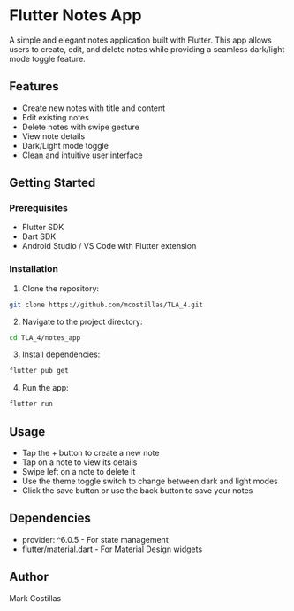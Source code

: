 # Flutter Notes App

A simple and elegant notes application built with Flutter. This app allows users to create, edit, and delete notes while providing a seamless dark/light mode toggle feature.

## Features

- Create new notes with title and content
- Edit existing notes
- Delete notes with swipe gesture
- View note details
- Dark/Light mode toggle
- Clean and intuitive user interface

## Getting Started

### Prerequisites

- Flutter SDK
- Dart SDK
- Android Studio / VS Code with Flutter extension

### Installation

1. Clone the repository:
```bash
git clone https://github.com/mcostillas/TLA_4.git
```

2. Navigate to the project directory:
```bash
cd TLA_4/notes_app
```

3. Install dependencies:
```bash
flutter pub get
```

4. Run the app:
```bash
flutter run
```

## Usage

- Tap the + button to create a new note
- Tap on a note to view its details
- Swipe left on a note to delete it
- Use the theme toggle switch to change between dark and light modes
- Click the save button or use the back button to save your notes

## Dependencies

- provider: ^6.0.5 - For state management
- flutter/material.dart - For Material Design widgets

## Author

Mark Costillas